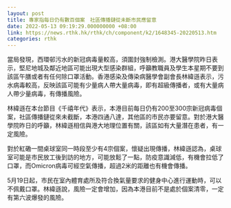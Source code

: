 ```yaml
---
layout: post
title: 專家指每日仍有數百個案　社區傳播鏈從未斷市民應留意
date: 2022-05-13 09:19:29.000000000 +08:00
link: https://news.rthk.hk/rthk/ch/component/k2/1648345-20220513.htm
categories: rthk
---
```


當局發現，西環邨污水的新冠病毒量較高，須圍封強制檢測。港大醫學院昨日表示，堅尼地城及鄰近地區可能出現大型感染群組，呼籲教職員及學生本星期不要到該區午膳或者有任何除口罩活動。香港感染及傳染病醫學會副會長林緯遜表示，污水病毒較高，反映該區可能有少量病人帶大量病毒，即有超級傳播者，或有大量病人帶少量病毒，有傳播風險。

林緯遜在本台節目《千禧年代》表示，本港目前每日仍有200至300宗新冠病毒個案，社區傳播鏈從來未截斷，本港四通八達，其他區的市民亦要留意。對於港大醫學院昨日的呼籲，林緯遜相信與港大地理位置有關，該區如有大量潛在患者，有一定風險。

對於紅磡一間桌球室同一時段至少有4宗個案，懷疑出現傳播，林緯遜認為，桌球室可能是市民放工後到訪的地方，可能放鬆了一點，防疫意識減低，有機會拉低了口罩，而Omicron病毒可經空氣傳播，超過2米的距離也有機會傳播。

5月19日起，市民在室內體育處所及符合換氣量要求的健身中心進行運動時，可以不佩戴口罩。林緯遜說，風險一定會增加，因為本港目前不是處於個案清零，一定有第六波爆發的風險。
